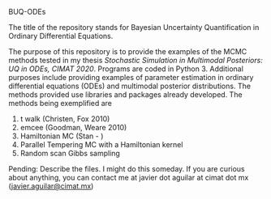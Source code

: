 BUQ-ODEs

The title of the repository stands for Bayesian Uncertainty Quantification in Ordinary Differential Equations.

The purpose of this repository is to provide the examples of the MCMC methods tested in my thesis *Stochastic Simulation in Multimodal Posteriors: UQ in ODEs, CIMAT 2020*. Programs are coded in Python 3. Additional purposes include providing examples of parameter estimation in ordinary differential equations (ODEs) and multimodal posterior distributions. The methods provided use libraries and packages already developed. The methods being exemplified are

1) t walk (Christen, Fox 2010)
2) emcee (Goodman, Weare 2010)
3) Hamiltonian MC (Stan - )
4) Parallel Tempering MC with a Hamiltonian kernel
5) Random scan Gibbs sampling 

Pending: Describe the files. I might do this someday. If you are curious about anything, you can contact me at javier dot aguilar at cimat dot mx (javier.aguilar@cimat.mx)



